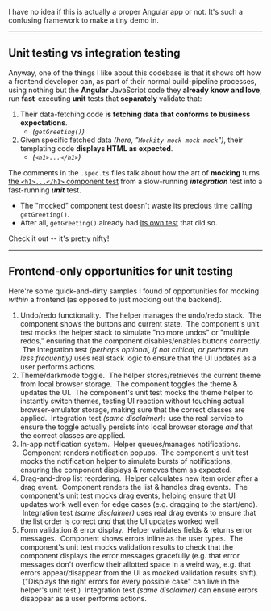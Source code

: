 I have no idea if this is actually a proper Angular app or not.  It's such a confusing framework to make a tiny demo in.

---

## Unit testing vs integration testing

Anyway, one of the things I like about this codebase is that it shows off how a frontend developer can, as part of their normal build-pipeline processes, using nothing but the **Angular** JavaScript code they **already know and love**, run **fast**\-executing **unit** tests that **separately** validate that:

1.  Their data-fetching code **is fetching data that conforms to business expectations**.
    * _(`getGreeting()`)_
2.  Given specific fetched data _(here, "`Mockity mock mock mock`")_, their templating code **displays HTML as expected**.
    * _(`<h1>...</h1>`)_

The comments in the `.spec.ts` files talk about how the art of **mocking** turns [the `<h1>...</h1>` component test](/src/web/src/app/features/greeting/greeting.component.spec.ts) from a slow-running _**integration**_ test into a fast-running _**unit**_ test.

* The "mocked" component test doesn't waste its precious time calling `getGreeting()`.
* After all, `getGreeting()` already had [its own test](/src/web/src/app/features/greeting/helpers/getGreeting/getGreeting.spec.ts) that did so.

Check it out -- it's pretty nifty!

---

## Frontend-only opportunities for unit testing

Here're some quick-and-dirty samples I found of opportunities for mocking *within* a frontend (as opposed to just mocking out the backend).

1.  Undo/redo functionality.  The helper manages the undo/redo stack.  The component shows the buttons and current state.  The component's unit test mocks the helper stack to simulate "no more undos" or "multiple redos," ensuring that the component disables/enables buttons correctly.  The integration test *(perhaps optional, if not critical, or perhaps run less frequently)* uses real stack logic to ensure that the UI updates as a user performs actions.
2.  Theme/darkmode toggle.  The helper stores/retrieves the current theme from local browser storage.  The component toggles the theme & updates the UI.  The component's unit test mocks the theme helper to instantly switch themes, testing UI reaction without touching actual browser-emulator storage, making sure that the correct classes are applied.  Integration test *(same disclaimer)*:  use the real service to ensure the toggle actually persists into local browser storage *and* that the correct classes are applied.
3.  In-app notification system.  Helper queues/manages notifications.  Component renders notification popups.  The component's unit test mocks the notification helper to simulate bursts of notifications, ensuring the component displays & removes them as expected.
4.  Drag-and-drop list reordering.  Helper calculates new item order after a drag event.  Component renders the list & handles drag events.  The component's unit test mocks drag events, helping ensure that UI updates work well even for edge cases (e.g. dragging to the start/end).  Integration test *(same disclaimer)* uses real drag events to ensure that the list order is correct *and* that the UI updates worked well.
5.  Form validation & error display.  Helper validates fields & returns error messages.  Component shows errors inline as the user types.  The component's unit test mocks validation results to check that the component displays the error messages gracefully (e.g. that error messages don't overflow their allotted space in a weird way, e.g. that errors appear/disappear from the UI as mocked validation results shift).  ("Displays the right errors for every possible case" can live in the helper's unit test.)  Integration test *(same disclaimer)* can ensure errors disappear as a user performs actions.